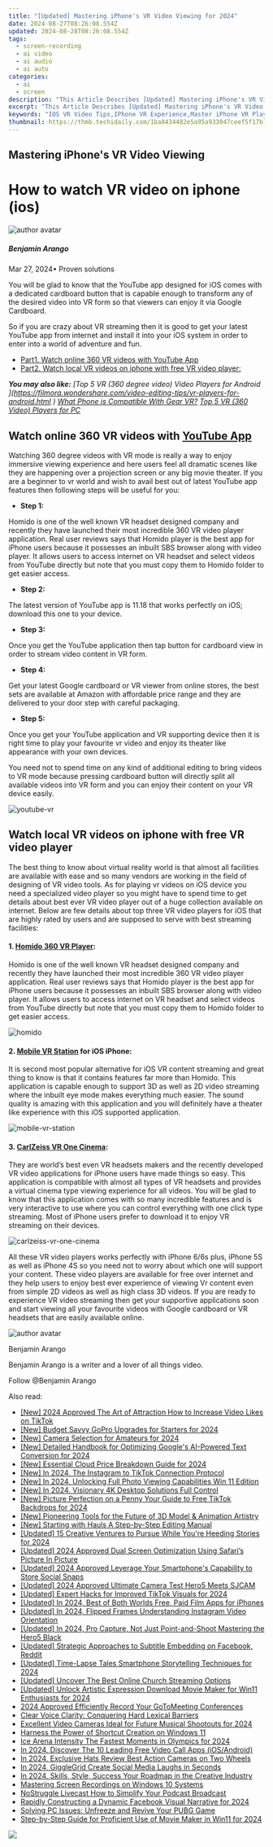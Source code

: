 ```yaml
---
title: "[Updated] Mastering iPhone's VR Video Viewing for 2024"
date: 2024-08-27T08:26:08.554Z
updated: 2024-08-28T08:26:08.554Z
tags: 
  - screen-recording
  - ai video
  - ai audio
  - ai auto
categories: 
  - ai
  - screen
description: "This Article Describes [Updated] Mastering iPhone's VR Video Viewing for 2024"
excerpt: "This Article Describes [Updated] Mastering iPhone's VR Video Viewing for 2024"
keywords: "IOS VR Video Tips,IPhone VR Experience,Master iPhone VR Playback,VR Video on iPhone,Optimize iPhone VR Viewing,IPhone VR Video Guide,Enhance iPhone VR Screens"
thumbnail: https://thmb.techidaily.com/1ba8434482e5a95a933047ceef5f17b18e8ca4e1285ed40b4bdaada044e82ad5.jpg
---
```


## Mastering iPhone's VR Video Viewing

# How to watch VR video on iphone (ios)

![author avatar](https://images.wondershare.com/filmora/article-images/benjamin-arango-author.jpg)

##### Benjamin Arango

 Mar 27, 2024• Proven solutions

 You will be glad to know that the YouTube app designed for iOS comes with a dedicated cardboard button that is capable enough to transform any of the desired video into VR form so that viewers can enjoy it via Google Cardboard.

 So if you are crazy about VR streaming then it is good to get your latest YouTube app from internet and install it into your iOS system in order to enter into a world of adventure and fun.

* [Part1\. Watch online 360 VR videos with YouTube App](#part1)
* [Part2\. Watch local VR videos on iphone with free VR video player:](#part2)
  
 **_You may also like:_**
_[Top 5 VR (360 degree video) Video Players for Android ](<https://filmora.wondershare.com/video-editing-tips/vr-players-for-android.html>_
 _)_
_[What Phone is Compatible With Gear VR?](https://tools.techidaily.com/wondershare/filmora/download/)_
_[Top 5 VR (360 Video) Players for PC]( https://filmora.wondershare.com/video-editing-tips/vr-players-for-pc.html )_

## Watch online 360 VR videos with [YouTube App](https://itunes.apple.com/cn/app/vr-video-360/id1114495178?mt=8  )

 Watching 360 degree videos with VR mode is really a way to enjoy immersive viewing experience and here users feel all dramatic scenes like they are happening over a projection screen or any big movie theater. If you are a beginner to vr world and wish to avail best out of latest YouTube app features then following steps will be useful for you:

* **Step 1:**

 Homido is one of the well known VR headset designed company and recently they have launched their most incredible 360 VR video player application. Real user reviews says that Homido player is the best app for iPhone users because it possesses an inbuilt SBS browser along with video player. It allows users to access internet on VR headset and select videos from YouTube directly but note that you must copy them to Homido folder to get easier access.

* **Step 2:**

 The latest version of YouTube app is 11.18 that works perfectly on iOS; download this one to your device.

* **Step 3:**

 Once you get the YouTube application then tap button for cardboard view in order to stream video content in VR form.

* **Step 4:**

 Get your latest Google cardboard or VR viewer from online stores, the best sets are available at Amazon with affordable price range and they are delivered to your door step with careful packaging.

* **Step 5:**

 Once you get your YouTube application and VR supporting device then it is right time to play your favourite vr video and enjoy its theater like appearance with your own devices.

 You need not to spend time on any kind of additional editing to bring videos to VR mode because pressing cardboard button will directly split all available videos into VR form and you can enjoy their content on your VR device easily.

![youtube-vr](https://images.wondershare.com/filmora/resource/youtube-vr.jpg
  )

## Watch local VR videos on iphone with free VR video player

 The best thing to know about virtual reality world is that almost all facilities are available with ease and so many vendors are working in the field of designing of VR video tools. As for playing vr videos on iOS device you need a specialized video player so you might have to spend time to get details about best ever VR video player out of a huge collection available on internet. Below are few details about top three VR video players for iOS that are highly rated by users and are supposed to serve with best streaming facilities:

#### **1\. [Homido 360 VR Player]( https://itunes.apple.com/cn/app/homido-360-vr-player/id909196467?mt=8 ):**

 Homido is one of the well known VR headset designed company and recently they have launched their most incredible 360 VR video player application. Real user reviews says that Homido player is the best app for iPhone users because it possesses an inbuilt SBS browser along with video player. It allows users to access internet on VR headset and select videos from YouTube directly but note that you must copy them to Homido folder to get easier access.

![homido](https://images.wondershare.com/filmora/resource/homido.jpg
  )

#### **2\. [Mobile VR Station]( https://itunes.apple.com/cn/app/mobile-vr-station/id959820493?mt=8 ) for iOS iPhone:**

 It is second most popular alternative for iOS VR content streaming and great thing to know is that it contains features far more than Homido. This application is capable enough to support 3D as well as 2D video streaming where the inbuilt eye mode makes everything much easier. The sound quality is amazing with this application and you will definitely have a theater like experience with this iOS supported application.

![mobile-vr-station]( https://images.wondershare.com/filmora/resource/mobile-vr-station.jpg
 )

#### **3\. [CarlZeiss VR One Cinema](https://itunes.apple.com/cn/app/vr-one-cinema/id945065060?mt=8  ):**

 They are world’s best even VR headsets makers and the recently developed VR video applications for iPhone users have made things so easy. This application is compatible with almost all types of VR headsets and provides a virtual cinema type viewing experience for all videos. You will be glad to know that this application comes with so many incredible features and is very interactive to use where you can control everything with one click type streaming. Most of iPhone users prefer to download it to enjoy VR streaming on their devices.

![carlzeiss-vr-one-cinema](https://images.wondershare.com/filmora/resource/carlzeiss-vr-one-cinema.jpg
  )

 All these VR video players works perfectly with iPhone 6/6s plus, iPhone 5S as well as iPhone 4S so you need not to worry about which one will support your content. These video players are available for free over internet and they help users to enjoy best ever experience of viewing Vr content even from simple 2D videos as well as high class 3D videos. If you are ready to experience VR video streaming then get your supportive applications soon and start viewing all your favourite videos with Google cardboard or VR headsets that are easily available online.

![author avatar](https://images.wondershare.com/filmora/article-images/benjamin-arango-author.jpg)

Benjamin Arango

Benjamin Arango is a writer and a lover of all things video.

Follow @Benjamin Arango


<ins class="adsbygoogle"
     style="display:block"
     data-ad-format="autorelaxed"
     data-ad-client="ca-pub-7571918770474297"
     data-ad-slot="1223367746"></ins>



<ins class="adsbygoogle"
     style="display:block"
     data-ad-client="ca-pub-7571918770474297"
     data-ad-slot="8358498916"
     data-ad-format="auto"
     data-full-width-responsive="true"></ins>


<span class="atpl-alsoreadstyle">Also read:</span>
<div><ul>
<li><a href="https://fox-hovers.techidaily.com/new-2024-approved-the-art-of-attraction-how-to-increase-video-likes-on-tiktok/"><u>[New] 2024 Approved  The Art of Attraction  How to Increase Video Likes on TikTok</u></a></li>
<li><a href="https://article-files.techidaily.com/new-budget-savvy-gopro-upgrades-for-starters-for-2024/"><u>[New] Budget Savvy GoPro Upgrades for Starters for 2024</u></a></li>
<li><a href="https://article-files.techidaily.com/new-camera-selection-for-amateurs-for-2024/"><u>[New] Camera Selection for Amateurs for 2024</u></a></li>
<li><a href="https://article-files.techidaily.com/new-detailed-handbook-for-optimizing-googles-ai-powered-text-conversion-for-2024/"><u>[New] Detailed Handbook for Optimizing Google's AI-Powered Text Conversion for 2024</u></a></li>
<li><a href="https://article-files.techidaily.com/new-essential-cloud-price-breakdown-guide-for-2024/"><u>[New] Essential Cloud Price Breakdown Guide for 2024</u></a></li>
<li><a href="https://article-files.techidaily.com/new-in-2024-the-instagram-to-tiktok-connection-protocol/"><u>[New] In 2024, The Instagram to TikTok Connection Protocol</u></a></li>
<li><a href="https://article-files.techidaily.com/new-in-2024-unlocking-full-photo-viewing-capabilities-win-11-edition/"><u>[New] In 2024, Unlocking Full Photo Viewing Capabilities  Win 11 Edition</u></a></li>
<li><a href="https://article-files.techidaily.com/new-in-2024-visionary-4k-desktop-solutions-full-control/"><u>[New] In 2024, Visionary 4K Desktop Solutions  Full Control</u></a></li>
<li><a href="https://article-files.techidaily.com/new-picture-perfection-on-a-penny-your-guide-to-free-tiktok-backdrops-for-2024/"><u>[New] Picture Perfection on a Penny  Your Guide to Free TikTok Backdrops for 2024</u></a></li>
<li><a href="https://article-files.techidaily.com/new-pioneering-tools-for-the-future-of-3d-model-and-animation-artistry/"><u>[New] Pioneering Tools for the Future of 3D Model & Animation Artistry</u></a></li>
<li><a href="https://extra-guidance.techidaily.com/new-starting-with-hauls-a-step-by-step-editing-manual/"><u>[New] Starting with Hauls  A Step-by-Step Editing Manual</u></a></li>
<li><a href="https://article-files.techidaily.com/updated-15-creative-ventures-to-pursue-while-youre-heeding-stories-for-2024/"><u>[Updated] 15 Creative Ventures to Pursue While You're Heeding Stories for 2024</u></a></li>
<li><a href="https://article-files.techidaily.com/updated-2024-approved-dual-screen-optimization-using-safaris-picture-in-picture/"><u>[Updated] 2024 Approved  Dual Screen Optimization Using Safari’s Picture In Picture</u></a></li>
<li><a href="https://snapchat-videos.techidaily.com/updated-2024-approved-leverage-your-smartphones-capability-to-store-social-snaps/"><u>[Updated] 2024 Approved  Leverage Your Smartphone's Capability to Store Social Snaps</u></a></li>
<li><a href="https://article-files.techidaily.com/updated-2024-approved-ultimate-camera-test-hero5-meets-sjcam/"><u>[Updated] 2024 Approved  Ultimate Camera Test  Hero5 Meets SJCAM</u></a></li>
<li><a href="https://article-files.techidaily.com/updated-expert-hacks-for-improved-tiktok-visuals-for-2024/"><u>[Updated] Expert Hacks for Improved TikTok Visuals for 2024</u></a></li>
<li><a href="https://article-files.techidaily.com/updated-in-2024-best-of-both-worlds-free-paid-film-apps-for-iphones/"><u>[Updated] In 2024, Best of Both Worlds  Free, Paid Film Apps for iPhones</u></a></li>
<li><a href="https://article-files.techidaily.com/updated-in-2024-flipped-frames-understanding-instagram-video-orientation/"><u>[Updated] In 2024, Flipped Frames  Understanding Instagram Video Orientation</u></a></li>
<li><a href="https://article-files.techidaily.com/updated-in-2024-pro-capture-not-just-point-and-shoot-mastering-the-hero5-black/"><u>[Updated] In 2024, Pro Capture, Not Just Point-and-Shoot  Mastering the Hero5 Black</u></a></li>
<li><a href="https://article-files.techidaily.com/updated-strategic-approaches-to-subtitle-embedding-on-facebook-reddit/"><u>[Updated] Strategic Approaches to Subtitle Embedding on Facebook, Reddit</u></a></li>
<li><a href="https://article-files.techidaily.com/updated-time-lapse-tales-smartphone-storytelling-techniques-for-2024/"><u>[Updated] Time-Lapse Tales  Smartphone Storytelling Techniques for 2024</u></a></li>
<li><a href="https://article-files.techidaily.com/updated-uncover-the-best-online-church-streaming-options/"><u>[Updated] Uncover The Best Online Church Streaming Options</u></a></li>
<li><a href="https://article-files.techidaily.com/updated-unlock-artistic-expression-download-movie-maker-for-win11-enthusiasts-for-2024/"><u>[Updated] Unlock Artistic Expression  Download Movie Maker for Win11 Enthusiasts for 2024</u></a></li>
<li><a href="https://on-screen-recording.techidaily.com/2024-approved-efficiently-record-your-gotomeeting-conferences/"><u>2024 Approved  Efficiently Record Your GoToMeeting Conferences</u></a></li>
<li><a href="https://mondly-stories.techidaily.com/clear-voice-clarity-conquering-hard-lexical-barriers/"><u>Clear Voice Clarity: Conquering Hard Lexical Barriers</u></a></li>
<li><a href="https://article-files.techidaily.com/excellent-video-cameras-ideal-for-future-musical-shootouts-for-2024/"><u>Excellent Video Cameras  Ideal for Future Musical Shootouts for 2024</u></a></li>
<li><a href="https://win11.techidaily.com/harness-the-power-of-shortcut-creation-on-windows-11/"><u>Harness the Power of Shortcut Creation on Windows 11</u></a></li>
<li><a href="https://article-files.techidaily.com/ice-arena-intensity-the-fastest-moments-in-olympics-for-2024/"><u>Ice Arena Intensity  The Fastest Moments in Olympics for 2024</u></a></li>
<li><a href="https://digital-screen-recording.techidaily.com/in-2024-discover-the-10-leading-free-video-call-apps-iosandroid/"><u>In 2024, Discover The 10 Leading Free Video Call Apps (iOS/Android)</u></a></li>
<li><a href="https://article-files.techidaily.com/in-2024-exclusive-hats-review-best-action-cameras-on-two-wheels/"><u>In 2024, Exclusive Hats Review  Best Action Cameras on Two Wheels</u></a></li>
<li><a href="https://article-files.techidaily.com/in-2024-gigglegrid-create-social-media-laughs-in-seconds/"><u>In 2024, GiggleGrid  Create Social Media Laughs in Seconds</u></a></li>
<li><a href="https://article-files.techidaily.com/in-2024-skills-style-success-your-roadmap-in-the-creative-industry/"><u>In 2024, Skills, Style, Success  Your Roadmap in the Creative Industry</u></a></li>
<li><a href="https://screen-video-capture.techidaily.com/mastering-screen-recordings-on-windows-10-systems/"><u>Mastering Screen Recordings on Windows 10 Systems</u></a></li>
<li><a href="https://article-files.techidaily.com/nostruggle-livecast-how-to-simplify-your-podcast-broadcast/"><u>NoStruggle Livecast  How to Simplify Your Podcast Broadcast</u></a></li>
<li><a href="https://extra-approaches.techidaily.com/rapidly-constructing-a-dynamic-facebook-visual-narrative-for-2024/"><u>Rapidly Constructing a Dynamic Facebook Visual Narrative for 2024</u></a></li>
<li><a href="https://program-issues.techidaily.com/solving-pc-issues-unfreeze-and-revive-your-pubg-game/"><u>Solving PC Issues: Unfreeze and Revive Your PUBG Game</u></a></li>
<li><a href="https://article-files.techidaily.com/step-by-step-guide-for-proficient-use-of-movie-maker-in-win11-for-2024/"><u>Step-by-Step Guide for Proficient Use of Movie Maker in Win11 for 2024</u></a></li>
</ul></div>

<!-- affiliate ads begin -->
<a href="https://shop.systoolsgroup.com/affiliate.php?ACCOUNT=SYSTOOBY&AFFILIATE=108875&PATH=https%3A%2F%2Fwww.systoolsgroup.com%3FAFFILIATE%3D108875%26RESOURCE%3DSysTools%2BOST%2BRecovery"><img src="https://www.systoolsgroup.com/box/ost-recovery.png" border="0"></a>
<!-- affiliate ads end -->